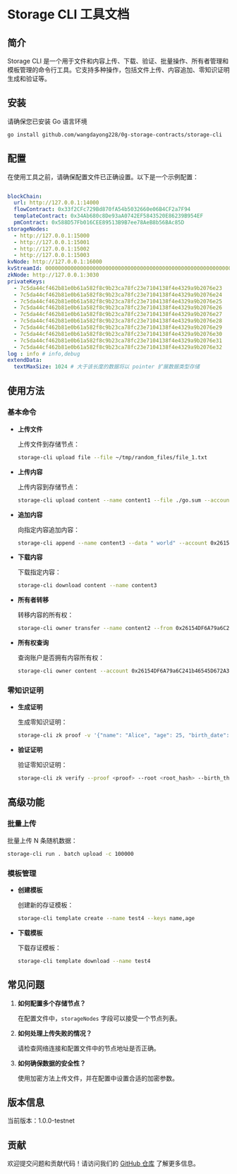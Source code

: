 # Storage CLI 工具文档

## 简介

Storage CLI 是一个用于文件和内容上传、下载、验证、批量操作、所有者管理和模板管理的命令行工具。它支持多种操作，包括文件上传、内容追加、零知识证明生成和验证等。

## 安装

请确保您已安装 Go 语言环境

```sh
go install github.com/wangdayong228/0g-storage-contracts/storage-cli
```

## 配置

在使用工具之前，请确保配置文件已正确设置。以下是一个示例配置：

```yaml

blockChain:
  url: http://127.0.0.1:14000
  flowContract: 0x33f2CFc729Bd870fA54b5032660e06B4CF2a7F94 
  templateContract: 0x34Ab680c8De93aA0742EF5843520E86239B954EF
  pmContract: 0x588D57Fb016CEE89513B9B7ee78AeB8b56BAc85D
storageNodes:
  - http://127.0.0.1:15000
  - http://127.0.0.1:15001
  - http://127.0.0.1:15002
  - http://127.0.0.1:15003
kvNode: http://127.0.0.1:16000
kvStreamId: 000000000000000000000000000000000000000000000000000000000000f009
zkNode: http://127.0.0.1:3030
privateKeys:
  - 7c5da44cf462b81e0b61a582f8c9b23ca78fc23e7104138f4e4329a9b2076e23
  - 7c5da44cf462b81e0b61a582f8c9b23ca78fc23e7104138f4e4329a9b2076e24
  - 7c5da44cf462b81e0b61a582f8c9b23ca78fc23e7104138f4e4329a9b2076e25
  - 7c5da44cf462b81e0b61a582f8c9b23ca78fc23e7104138f4e4329a9b2076e26
  - 7c5da44cf462b81e0b61a582f8c9b23ca78fc23e7104138f4e4329a9b2076e27
  - 7c5da44cf462b81e0b61a582f8c9b23ca78fc23e7104138f4e4329a9b2076e28
  - 7c5da44cf462b81e0b61a582f8c9b23ca78fc23e7104138f4e4329a9b2076e29
  - 7c5da44cf462b81e0b61a582f8c9b23ca78fc23e7104138f4e4329a9b2076e30
  - 7c5da44cf462b81e0b61a582f8c9b23ca78fc23e7104138f4e4329a9b2076e31
  - 7c5da44cf462b81e0b61a582f8c9b23ca78fc23e7104138f4e4329a9b2076e32
log : info # info,debug
extendData:
  textMaxSize: 1024 # 大于该长度的数据将以 pointer 扩展数据类型存储
```

## 使用方法

### 基本命令

- **上传文件**

  上传文件到存储节点：

  ```sh
  storage-cli upload file --file ~/tmp/random_files/file_1.txt
  ```

- **上传内容**

  上传内容到存储节点：

  ```sh
  storage-cli upload content --name content1 --file ./go.sum --account 0x26154DF6A79a6C241b46545D672A3Ba6AE8813bE
  ```

- **追加内容**

  向指定内容追加内容：

  ```sh
  storage-cli append --name content3 --data " world" --account 0x26154DF6A79a6C241b46545D672A3Ba6AE8813bE
  ```

- **下载内容**

  下载指定内容：

  ```sh
  storage-cli download content --name content3
  ```

- **所有者转移**

  转移内容的所有权：

  ```sh
  storage-cli owner transfer --name content2 --from 0x26154DF6A79a6C241b46545D672A3Ba6AE8813bE --to 0xd68D7A9639FaaDed2a6002562178502fA3b3Af9b
  ```
- **所有权查询**

  查询账户是否拥有内容所有权：

  ```sh
  storage-cli owner content --account 0x26154DF6A79a6C241b46545D672A3Ba6AE8813bE --name content2 
  ```

### 零知识证明

- **生成证明**

  生成零知识证明：

  ```sh
  storage-cli zk proof -v '{"name": "Alice", "age": 25, "birth_date": "20000101", "edu_level": 4, "serial_no": "1234567890"}' -t 20000101 -k verysecretkey123 -i uniqueiv12345678
  ```

- **验证证明**

  验证零知识证明：

  ```sh
  storage-cli zk verify --proof <proof> --root <root_hash> --birth_threshold 20000101
  ```

## 高级功能

### 批量上传

批量上传 N 条随机数据：

```sh
storage-cli run . batch upload -c 100000
```

### 模板管理

- **创建模板**

  创建新的存证模板：

  ```sh
  storage-cli template create --name test4 --keys name,age
  ```

- **下载模板**

  下载存证模板：

  ```sh
  storage-cli template download --name test4
  ```

## 常见问题

1. **如何配置多个存储节点？**

   在配置文件中，`storageNodes` 字段可以接受一个节点列表。

2. **如何处理上传失败的情况？**

   请检查网络连接和配置文件中的节点地址是否正确。

3. **如何确保数据的安全性？**

   使用加密方法上传文件，并在配置中设置合适的加密参数。

## 版本信息

当前版本：1.0.0-testnet

## 贡献

欢迎提交问题和贡献代码！请访问我们的 [GitHub 仓库](https://github.com/wangdayong228/0g-storage-contracts) 了解更多信息。